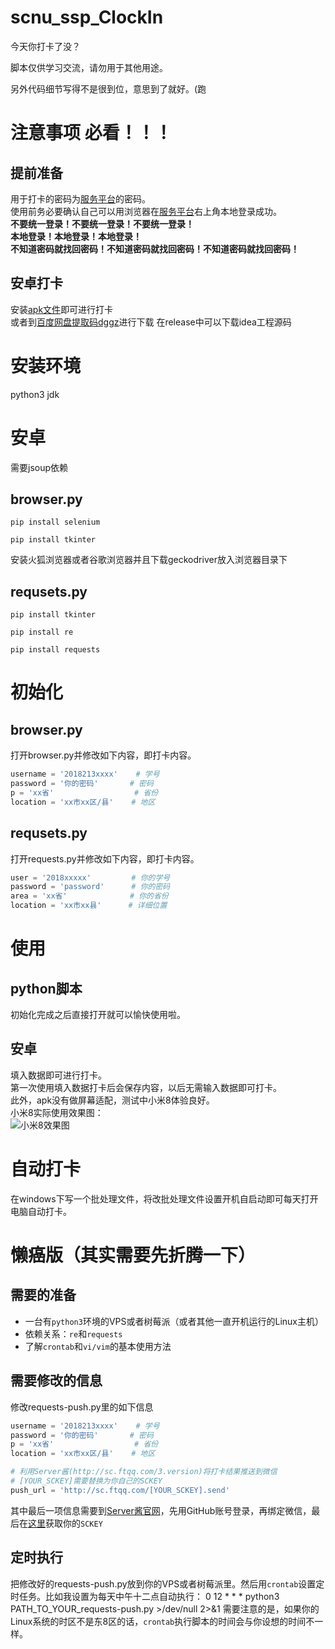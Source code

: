 # scnu_ssp_ClockIn
今天你打卡了没？

脚本仅供学习交流，请勿用于其他用途。

另外代码细节写得不是很到位，意思到了就好。(跑

# 注意事项 必看！！！
## 提前准备
用于打卡的密码为[服务平台](https://ssp.scnu.edu.cn/)的密码。  
使用前务必要确认自己可以用浏览器在[服务平台](https://ssp.scnu.edu.cn/)右上角本地登录成功。  
**不要统一登录！不要统一登录！不要统一登录！**  
**本地登录！本地登录！本地登录！**  
**不知道密码就找回密码！不知道密码就找回密码！不知道密码就找回密码！**  
## 安卓打卡
安装[apk文件](https://github.com/wumcpq/scnu_ssp_ClockIn/raw/master/android/app-release.apk)即可进行打卡  
或者到[百度网盘提取码dggz](https://pan.baidu.com/s/1nR0FXhVCE8stEVZ_DT5zxg)进行下载
在release中可以下载idea工程源码

# 安装环境
python3
jdk

# 安卓
需要jsoup依赖  

## browser.py
`pip install selenium`

`pip install tkinter`

安装火狐浏览器或者谷歌浏览器并且下载geckodriver放入浏览器目录下
## requsets.py
`pip install tkinter`

`pip install re`

`pip install requests`

# 初始化
## browser.py
打开browser.py并修改如下内容，即打卡内容。
```python
username = '2018213xxxx'    # 学号
password = '你的密码'       # 密码
p = 'xx省'                  # 省份
location = 'xx市xx区/县'    # 地区
```
## requsets.py
打开requests.py并修改如下内容，即打卡内容。
```python
user = '2018xxxxx'         # 你的学号
password = 'password'      # 你的密码
area = 'xx省'              # 你的省份
location = 'xx市xx县'      # 详细位置
```

# 使用
## python脚本
初始化完成之后直接打开就可以愉快使用啦。  

## 安卓
填入数据即可进行打卡。  
第一次使用填入数据打卡后会保存内容，以后无需输入数据即可打卡。  
此外，apk没有做屏幕适配，测试中小米8体验良好。  
小米8实际使用效果图：  
![小米8效果图](https://github.com/wumcpq/scnu_ssp_ClockIn/raw/master/android/Snipaste_2020-05-10_18-12-27.jpg)

# 自动打卡
在windows下写一个批处理文件，将改批处理文件设置开机自启动即可每天打开电脑自动打卡。


# 懒癌版（其实需要先折腾一下）

## 需要的准备
* 一台有`python3`环境的VPS或者树莓派（或者其他一直开机运行的Linux主机）
* 依赖关系：`re`和`requests`
* 了解`crontab`和`vi/vim`的基本使用方法

## 需要修改的信息
修改requests-push.py里的如下信息
```python
username = '2018213xxxx'    # 学号
password = '你的密码'       # 密码
p = 'xx省'                  # 省份
location = 'xx市xx区/县'    # 地区

# 利用Server酱(http://sc.ftqq.com/3.version)将打卡结果推送到微信
# [YOUR_SCKEY]需要替换为你自己的SCKEY
push_url = 'http://sc.ftqq.com/[YOUR_SCKEY].send'
```
其中最后一项信息需要到[Server酱官网](http://sc.ftqq.com/3.version)，先用GitHub账号登录，再绑定微信，最后在[这里](http://sc.ftqq.com/?c=code)获取你的`SCKEY`

## 定时执行
把修改好的requests-push.py放到你的VPS或者树莓派里。然后用`crontab`设置定时任务。比如我设置为每天中午十二点自动执行：
	0 12 * * * python3 PATH_TO_YOUR_requests-push.py >/dev/null 2>&1
需要注意的是，如果你的Linux系统的时区不是东8区的话，`crontab`执行脚本的时间会与你设想的时间不一样。
